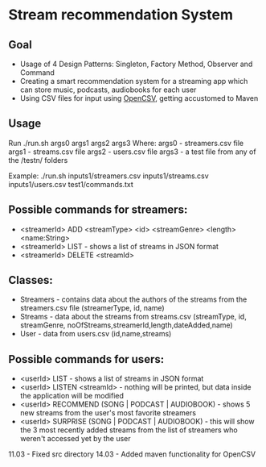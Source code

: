 # Stream recommendation System

## Goal

- Usage of 4 Design Patterns: Singleton, Factory Method, Observer and Command
- Creating a smart recommendation system for a streaming app which can store music, podcasts, audiobooks for each user
- Using CSV files for input using [OpenCSV](https://mvnrepository.com/artifact/com.opencsv/opencsv/5.7.1), getting accustomed to Maven

## Usage
Run ./run.sh args0 args1 args2 args3
Where:
args0 - streamers.csv file
args1 - streams.csv file
args2 - users.csv file
args3 - a test file from any of the /testn/ folders

Example:
./run.sh inputs1/streamers.csv inputs1/streams.csv inputs1/users.csv test1/commands.txt

## Possible commands for streamers:
- \<streamerId\> ADD \<streamType\> \<id\> \<streamGenre\> \<length\> \<name:String\>
- \<streamerId\> LIST - shows a list of streams in JSON format
- \<streamerId\> DELETE \<streamId\>

## Classes:
- Streamers - contains data about the authors of the streams from the streamers.csv file (streamerType, id, name)
- Streams - data about the streams from streams.csv (streamType, id, streamGenre, noOfStreams,streamerId,length,dateAdded,name)
- User - data from users.csv (id,name,streams)

## Possible commands for users:
- \<userId> LIST - shows a list of streams in JSON format
- \<userId> LISTEN \<streamId> - nothing will be printed, but data inside the application will be modified
- \<userId> RECOMMEND (SONG | PODCAST | AUDIOBOOK) - shows 5 new streams from the user's most favorite streamers
- \<userId> SURPRISE (SONG | PODCAST | AUDIOBOOK) - this will show the 3 most recently added streams from the list of streamers who weren't accessed yet by the user


11.03 - Fixed src directory
14.03 - Added maven functionality for OpenCSV
